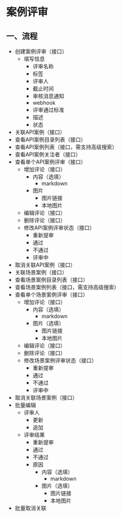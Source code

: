# 案例评审

## 一、流程

* 创建案例评审（接口）
  * 填写信息
    * 评审名称
    * 标签
    * 评审人
    * 截止时间
    * 审核消息通知
    * webhook
    * 评审通过标准
    * 描述
    * 状态
* 关联API案例（接口）
* 查看API案例目录列表（接口）
* 查看API案例列表（接口，需支持高级搜索）
* 查看API案例关注者（接口）
* 查看单个API案例评审（接口）
  * 增加评论（接口）
    * 内容（选填）
      * markdown
    * 图片
      * 图片链接
      * 本地图片
  * 编辑评论（接口）
  * 删除评论（接口）
  * 修改API案例评审状态（接口）
    * 重新提审
    * 通过
    * 不通过
    * 评审中
* 取消关联API案例（接口）
* 关联场景案例（接口）
* 查看场景案例目录列表（接口）
* 查看场景案例列表（接口，需支持高级搜索）
* 查看单个场景案例评审（接口）
  * 增加评论（接口）
    * 内容（选填）
      * markdown
    * 图片（选填）
      * 图片链接
      * 本地图片
  * 编辑评论（接口）
  * 删除评论（接口）
  * 修改场景案例评审状态（接口）
    * 重新提审
    * 通过
    * 不通过
    * 评审中
* 取消关联场景案例（接口）
* 批量编辑
  * 评审人
    * 更新
    * 追加
  * 评审结果
    * 重新提审
    * 通过
    * 不通过
    * 原因
      * 内容（选填）
        * markdown
      * 图片（选填）
        * 图片链接
        * 本地图片
* 批量取消关联